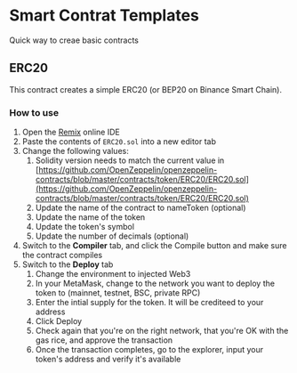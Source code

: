 # Smart Contrat Templates

Quick way to creae basic contracts

## ERC20

This contract creates a simple ERC20 (or BEP20 on Binance Smart Chain).

### How to use

1. Open the [Remix](https://remix.ethereum.org/) online IDE
1. Paste the contents of `ERC20.sol` into a new editor tab
1. Change the following values:
    1. Solidity version needs to match the current value in [https://github.com/OpenZeppelin/openzeppelin-contracts/blob/master/contracts/token/ERC20/ERC20.sol](https://github.com/OpenZeppelin/openzeppelin-contracts/blob/master/contracts/token/ERC20/ERC20.sol)
    1. Update the name of the contract to nameToken (optional)
    1. Update the name of the token
    1. Update the token's symbol
    1. Update the number of decimals (optional)
1. Switch to the **Compiler** tab, and click the Compile button and make sure the contract compiles
1. Switch to the **Deploy** tab
    1. Change the environment to injected Web3
    1. In your MetaMask, change to the network you want to deploy the token to (mainnet, testnet, BSC, private RPC)
    1. Enter the intial supply for the token. It will be crediteed to your address
    1. Click Deploy
    1. Check again that you're on the right network, that you're OK with the gas rice, and approve the transaction
    1. Once the transaction completes, go to the explorer, input your token's address and verify it's available
